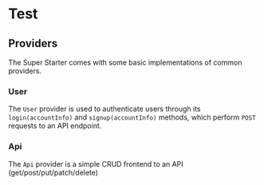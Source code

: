 # Test


## Providers

The Super Starter comes with some basic implementations of common providers.

### User

The `User` provider is used to authenticate users through its
`login(accountInfo)` and `signup(accountInfo)` methods, which perform `POST`
requests to an API endpoint.

### Api

The `Api` provider is a simple CRUD frontend to an API (get/post/put/patch/delete)
